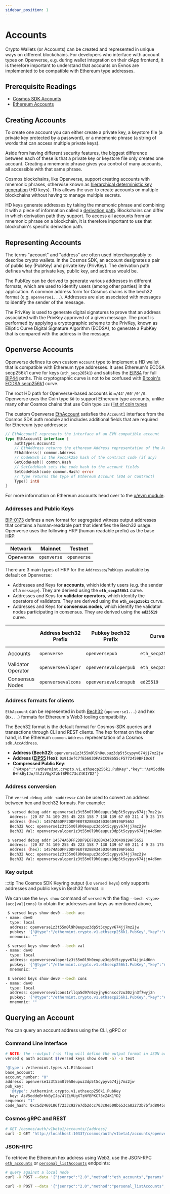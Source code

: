 ```yaml
---
sidebar_position: 1
---
```


# Accounts

Crypto Wallets (or Accounts) can be created
and represented in unique ways on different blockchains.
For developers who interface with account types on Openverse,
e.g. during wallet integration on their dApp frontend,
it is therefore important to understand that accounts on Evnos are implemented
to be compatible with Ethereum type addresses.

## Prerequisite Readings

- [Cosmos SDK Accounts](https://docs.cosmos.network/main/basics/accounts.html)
- [Ethereum Accounts](https://ethereum.org/en/whitepaper/#ethereum-accounts)

## Creating Accounts

To create one account you can either
create a private key, a keystore file (a private key protected by a password),
or a mnemonic phrase (a string of words that can access multiple private keys).

Aside from having different security features,
the biggest difference between each of these is
that a private key or keystore file only creates one account.
Creating a mnemonic phrase gives you control of many accounts,
all accessible with that same phrase.

Cosmos blockchains, like Openverse, support creating accounts with mnemonic phrases,
otherwise known as [hierarchical deterministic key generation](https://github.com/confio/cosmos-hd-key-derivation-spec) (HD keys).
This allows the user to create accounts on multiple blockchains
without having to manage multiple secrets.

HD keys generate addresses by taking the mnemonic phrase
and combining it with a piece of information called a [derivation path](https://learnmeabitcoin.com/technical/derivation-paths).
Blockchains can differ in which derivation path they support.
To access all accounts from an mnemonic phrase on a blockchain,
it is therefore important to use that blockchain's specific derivation path.

## Representing Accounts

The terms "account" and "address" are often used interchangeably to describe crypto wallets.
In the Cosmos SDK, an account designates a pair of public key (PubKey) and private key (PrivKey).
The derivation path defines what the private key, public key, and address would be.

The PubKey can be derived to generate various addresses in different formats,
which are used to identify users (among other parties) in the application.
A common address form for Cosmos chains is the bech32 format (e.g. `openverse1...`).
Addresses are also associated with messages to identify the sender of the message.

The PrivKey is used to generate digital signatures to prove
that an address associated with the PrivKey approved of a given message.
The proof is performed by applying a cryptographic scheme to the PrivKey,
known as Elliptic Curve Digital Signature Algorithm (ECDSA),
to generate a PubKey that is compared with the address in the message.

## Openverse Accounts

Openverse defines its own custom `Account` type
to implement a HD wallet that is compatible with Ethereum type addresses.
It uses Ethereum's ECDSA secp256k1 curve for keys (`eth_secp265k1`)
and satisfies the [EIP84](https://github.com/ethereum/EIPs/issues/84)
for full [BIP44](https://github.com/bitcoin/bips/blob/master/bip-0044.mediawiki) paths.
This cryptographic curve is not to be confused with [Bitcoin's ECDSA secp256k1](https://en.bitcoin.it/wiki/Secp256k1) curve.

The root HD path for Openverse-based accounts is `m/44'/60'/0'/0`.
Openverse uses the Coin type `60` to support Ethereum type accounts,
unlike many other Cosmos chains that use Coin type `118` ([list of coin types](https://github.com/satoshilabs/slips/blob/master/slip-0044.md)

The custom Openverse [EthAccount](https://github.com/openverse/openverse/blob/main/types/account.go#L28-L33)
satisfies the `AccountI` interface from the Cosmos SDK auth module
and includes additional fields that are required for Ethereum type addresses:

```go
// EthAccountI represents the interface of an EVM compatible account
type EthAccountI interface {
	authtypes.AccountI
	// EthAddress returns the ethereum Address representation of the AccAddress
	EthAddress() common.Address
	// CodeHash is the keccak256 hash of the contract code (if any)
	GetCodeHash() common.Hash
	// SetCodeHash sets the code hash to the account fields
	SetCodeHash(code common.Hash) error
	// Type returns the type of Ethereum Account (EOA or Contract)
	Type() int8
}
```

For more information on Ethereum accounts head over to the [x/evm module](../modules/evm.md#concepts).

### Addresses and Public Keys

[BIP-0173](https://github.com/satoshilabs/slips/blob/master/slip-0173.md) defines a new format for segregated witness
output addresses that contains a human-readable part that identifies the Bech32 usage. Openverse uses the following
HRP (human readable prefix) as the base HRP:

| Network   | Mainnet | Testnet |
|-----------|---------|---------|
| Openverse     | `openverse` | `openverse` |

There are 3 main types of HRP for the `Addresses`/`PubKeys` available by default on Openverse:

- Addresses and Keys for **accounts**, which identify users (e.g. the sender of a `message`). They are derived using
 the **`eth_secp256k1`** curve.
- Addresses and Keys for **validator operators**, which identify the operators of validators. They are derived using
 the **`eth_secp256k1`** curve.
- Addresses and Keys for **consensus nodes**, which identify the validator nodes participating in consensus. They are
 derived using the **`ed25519`** curve.

|                    | Address bech32 Prefix | Pubkey bech32 Prefix | Curve           | Address byte length | Pubkey byte length |
|--------------------|-----------------------|----------------------|-----------------|---------------------|--------------------|
| Accounts           | `openverse`               | `openversepub`           | `eth_secp256k1` | `20`                | `33` (compressed)  |
| Validator Operator | `openversevaloper`        | `openversevaloperpub`    | `eth_secp256k1` | `20`                | `33` (compressed)  |
| Consensus Nodes    | `openversevalcons`        | `openversevalconspub`    | `ed25519`       | `20`                | `32`               |

### Address formats for clients

`EthAccount` can be represented in both [Bech32](https://en.bitcoin.it/wiki/Bech32) (`openverse1...`) and hex (`0x...`) formats for Ethereum's Web3 tooling compatibility.

The Bech32 format is the default format for Cosmos-SDK queries and transactions through CLI and REST
clients. The hex format on the other hand, is the Ethereum `common.Address` representation of a
Cosmos `sdk.AccAddress`.

- **Address (Bech32)**: `openverse1z3t55m0l9h0eupuz3dp5t5cypyv674jj7mz2jw`
- **Address ([EIP55](https://eips.ethereum.org/EIPS/eip-55) Hex)**: `0x91defC7fE5603DFA8CC9B655cF5772459BF10c6f`
- **Compressed Public Key**: `{"@type":"/ethermint.crypto.v1.ethsecp256k1.PubKey","key":"AsV5oddeB+hkByIJo/4lZiVUgXTzNfBPKC73cZ4K1YD2"}`

### Address conversion

The `versed debug addr <address>` can be used to convert an address between hex and bech32 formats. For example:

```bash title="Bech32"
 $ versed debug addr openverse1z3t55m0l9h0eupuz3dp5t5cypyv674jj7mz2jw
  Address: [20 87 74 109 255 45 223 158 7 130 139 67 69 211 4 9 25 175 86 82]
  Address (hex): 14574A6DFF2DDF9E07828B4345D3040919AF5652
  Bech32 Acc: openverse1z3t55m0l9h0eupuz3dp5t5cypyv674jj7mz2jw
  Bech32 Val: openversevaloper1z3t55m0l9h0eupuz3dp5t5cypyv674jjn4d6nn
```

```bash title="Hex"
 $ versed debug addr 14574A6DFF2DDF9E07828B4345D3040919AF5652
  Address: [20 87 74 109 255 45 223 158 7 130 139 67 69 211 4 9 25 175 86 82]
  Address (hex): 14574A6DFF2DDF9E07828B4345D3040919AF5652
  Bech32 Acc: openverse1z3t55m0l9h0eupuz3dp5t5cypyv674jj7mz2jw
  Bech32 Val: openversevaloper1z3t55m0l9h0eupuz3dp5t5cypyv674jjn4d6nn
```

### Key output

:::tip
The Cosmos SDK Keyring output (i.e `versed keys`) only supports addresses and public keys in Bech32 format.
:::

We can use the `keys show` command of `versed` with the flag `--bech <type> (acc|val|cons)` to
obtain the addresses and keys as mentioned above,

```bash title="Accounts"
 $ versed keys show dev0 --bech acc
- name: dev0
  type: local
  address: openverse1z3t55m0l9h0eupuz3dp5t5cypyv674jj7mz2jw
  pubkey: '{"@type":"/ethermint.crypto.v1.ethsecp256k1.PubKey","key":"AsV5oddeB+hkByIJo/4lZiVUgXTzNfBPKC73cZ4K1YD2"}'
  mnemonic: ""
```

```bash title="Validator"
 $ versed keys show dev0 --bech val
- name: dev0
  type: local
  address: openversevaloper1z3t55m0l9h0eupuz3dp5t5cypyv674jjn4d6nn
  pubkey: '{"@type":"/ethermint.crypto.v1.ethsecp256k1.PubKey","key":"AsV5oddeB+hkByIJo/4lZiVUgXTzNfBPKC73cZ4K1YD2"}'
  mnemonic: ""
```

```bash title="Consensus"
 $ versed keys show dev0 --bech cons
- name: dev0
  type: local
  address: openversevalcons1rllqa5d97n6zyjhy6cnscc7zu30zjn3f7wyj2n
  pubkey: '{"@type":"/ethermint.crypto.v1.ethsecp256k1.PubKey","key":"A/fVLgIqiLykFQxum96JkSOoTemrXD0tFaFQ1B0cpB2c"}'
  mnemonic: ""
```

## Querying an Account

You can query an account address using the CLI, gRPC or

### Command Line Interface

```bash
# NOTE: the --output (-o) flag will define the output format in JSON or YAML (text)
versed q auth account $(versed keys show dev0 -a) -o text

'@type': /ethermint.types.v1.EthAccount
base_account:
account_number: "0"
address: openverse1z3t55m0l9h0eupuz3dp5t5cypyv674jj7mz2jw
pub_key:
  '@type': /ethermint.crypto.v1.ethsecp256k1.PubKey
  key: AsV5oddeB+hkByIJo/4lZiVUgXTzNfBPKC73cZ4K1YD2
sequence: "1"
code_hash: 0xc5d2460186f7233c927e7db2dcc703c0e500b653ca82273b7bfad8045d85a470
```

### Cosmos gRPC and REST

``` bash
# GET /cosmos/auth/v1beta1/accounts/{address}
curl -X GET "http://localhost:10337/cosmos/auth/v1beta1/accounts/openverse14au322k9munkmx5wrchz9q30juf5wjgz2cfqku" -H "accept: application/json"
```

### JSON-RPC

To retrieve the Ethereum hex address using Web3, use the JSON-RPC [`eth_accounts`](./../../develop/api/ethereum-json-rpc/methods#eth-accounts) or [`personal_listAccounts`](./../../develop/api/ethereum-json-rpc/methods#personal-listAccounts) endpoints:

```bash
# query against a local node
curl -X POST --data '{"jsonrpc":"2.0","method":"eth_accounts","params":[],"id":1}' -H "Content-Type: application/json" http://localhost:8545

curl -X POST --data '{"jsonrpc":"2.0","method":"personal_listAccounts","params":[],"id":1}' -H "Content-Type: application/json" http://localhost:8545
```
